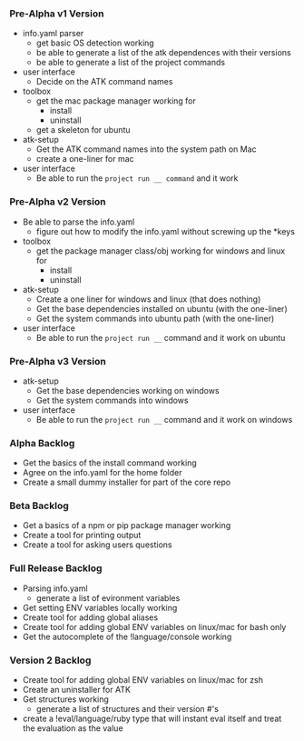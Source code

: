 ### Pre-Alpha v1 Version
- info.yaml parser
    - get basic OS detection working
    - be able to generate a list of the atk dependences with their versions
    - be able to generate a list of the project commands
- user interface
    - Decide on the ATK command names
- toolbox
    - get the mac package manager working for
        - install
        - uninstall
    - get a skeleton for ubuntu
- atk-setup
    - Get the ATK command names into the system path on Mac
    - create a one-liner for mac
- user interface
    - Be able to run the `project run __ command` and it work

### Pre-Alpha v2 Version
- Be able to parse the info.yaml
    - figure out how to modify the info.yaml without screwing up the *keys
- toolbox 
    - get the package manager class/obj working for windows and linux for
        - install
        - uninstall
- atk-setup
    - Create a one liner for windows and linux (that does nothing)
    - Get the base dependencies installed on ubuntu (with the one-liner)
    - Get the system commands into ubuntu path (with the one-liner)
- user interface
    - Be able to run the `project run __` command and it work on ubuntu

### Pre-Alpha v3 Version
- atk-setup
    - Get the base dependencies working on windows
    - Get the system commands into windows
- user interface
    - Be able to run the `project run __` command and it work on windows

### Alpha Backlog
- Get the basics of the install command working
- Agree on the info.yaml for the home folder
- Create a small dummy installer for part of the core repo


### Beta Backlog
- Get a basics of a npm or pip package manager working
- Create a tool for printing output
- Create a tool for asking users questions

### Full Release Backlog
- Parsing info.yaml
    - generate a list of evironment variables
- Get setting ENV variables locally working
- Create tool for adding global aliases 
- Create tool for adding global ENV variables on linux/mac for bash only 
- Get the autocomplete of the !language/console working

### Version 2 Backlog
- Create tool for adding global ENV variables on linux/mac for zsh
- Create an uninstaller for ATK
- Get structures working
    - generate a list of structures and their version #'s
- create a !eval/language/ruby type that will instant eval itself and treat the evaluation as the value